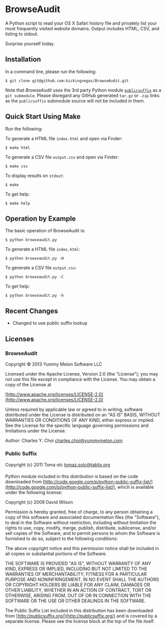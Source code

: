 # BrowseAudit

A Python script to read your OS X Safari history file and privately list your most frequently visited website domains. Output includes HTML, CSV, and listing to stdout.

Surprise yourself today. 

## Installation

In a command line, please run the following:

    $ git clone git@github.com:kickingvegas/BrowseAudit.git
    
Note that *BrowseAudit* uses the 3rd party Python module [`publicsuffix`](https://pypi.python.org/pypi/publicsuffix/) as a `git submodule`. Please disregard any GitHub generated `tar.gz` or `.zip` links as the `publicsuffix` submodule source will not be included in them.

## Quick Start Using Make

Run the following:

To generate a HTML file `index.html` and open via Finder:

    $ make html

To generate a CSV file `output.csv` and open via Finder:

    $ make csv
    
To display results on `stdout`:

    $ make 
    
To get help:

    $ make help


## Operation by Example

The basic operation of BrowseAudit is:

    $ python browseaudit.py 
    
To generate a HTML file `index.html`:

    $ python browseaudit.py -H
    
To generate a CSV file `output.csv`:

    $ python browseaudit.py -C

To get help: 

    $ python browseaudit.py -h


## Recent Changes

* Changed to use public suffix lookup 
    
## Licenses

### BrowseAudit 

Copyright &copy; 2013 Yummy Melon Software LLC

Licensed under the Apache License, Version 2.0 (the "License");
you may not use this file except in compliance with the License.
You may obtain a copy of the License at

[http://www.apache.org/licenses/LICENSE-2.0](http://www.apache.org/licenses/LICENSE-2.0)

Unless required by applicable law or agreed to in writing, software
distributed under the License is distributed on an "AS IS" BASIS,
WITHOUT WARRANTIES OR CONDITIONS OF ANY KIND, either express or implied.
See the License for the specific language governing permissions and
limitations under the License.

Author: Charles Y. Choi <charles.choi@yummymelon.com>


### Public Suffix

Copyright (c) 2011 Toma&#158; &#138;olc <tomaz.solc@tablix.org>

Python module included in this distribution is based on the code downloaded
from [http://code.google.com/p/python-public-suffix-list/](http://code.google.com/p/python-public-suffix-list/), which is
available under the following license:

Copyright (c) 2009 David Wilson

Permission is hereby granted, free of charge, to any person obtaining a
copy of this software and associated documentation files (the "Software"),
to deal in the Software without restriction, including without limitation
the rights to use, copy, modify, merge, publish, distribute, sublicense,
and/or sell copies of the Software, and to permit persons to whom the
Software is furnished to do so, subject to the following conditions:

The above copyright notice and this permission notice shall be included in
all copies or substantial portions of the Software.

THE SOFTWARE IS PROVIDED "AS IS", WITHOUT WARRANTY OF ANY KIND, EXPRESS OR
IMPLIED, INCLUDING BUT NOT LIMITED TO THE WARRANTIES OF MERCHANTABILITY,
FITNESS FOR A PARTICULAR PURPOSE AND NONINFRINGEMENT. IN NO EVENT SHALL THE
AUTHORS OR COPYRIGHT HOLDERS BE LIABLE FOR ANY CLAIM, DAMAGES OR OTHER
LIABILITY, WHETHER IN AN ACTION OF CONTRACT, TORT OR OTHERWISE, ARISING
FROM, OUT OF OR IN CONNECTION WITH THE SOFTWARE OR THE USE OR OTHER
DEALINGS IN THE SOFTWARE.

The Public Suffix List included in this distribution has been downloaded
from [http://publicsuffix.org/](http://publicsuffix.org/) and is covered by a separate license. Please
see the license block at the top of the file itself.







